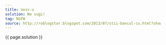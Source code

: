 ```yaml
---
title: ness-u
solution: Ne sugi!
tag: NSFW
source: http://roblogstar.blogspot.com/2013/07/stii-bancul-cu.html?showComment=1627690414697&m=1#c303814427452399029
---
```


{{ page.solution }}
